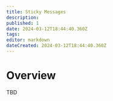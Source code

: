 ```yaml
---
title: Sticky Messages
description: 
published: 1
date: 2024-03-12T18:44:40.360Z
tags: 
editor: markdown
dateCreated: 2024-03-12T18:44:40.360Z
---
```


# Overview
TBD